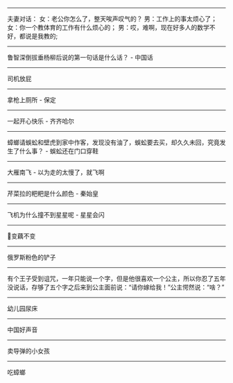 <hr>
夫妻对话：
女：老公你怎么了，整天唉声叹气的？
男：工作上的事太烦心了；
女：你一个教体育的工作有什么烦心的；
男：哎，难啊，现在好多人的数学不好，都说是我教的;
<hr>
鲁智深倒拔垂杨柳后说的第一句话是什么话？
- 中国话
<hr>
司机放屁
<hr>
拿枪上厕所
- 保定
<hr>
一起开心快乐
- 齐齐哈尔
<hr>
蟑螂请蜈蚣和壁虎到家中作客，发现没有油了，蜈蚣要去买，却久久未回，究竟发生了什么事？
- 蜈蚣还在门口穿鞋
<hr>
大雁南飞
- 以为走的太慢了，就飞啊
<hr>
芹菜拉的粑粑是什么颜色
- 秦始皇
<hr>
飞机为什么撞不到星星呢
- 星星会闪
<hr>
🐔变藕不变
<hr>
俄罗斯粉色的铲子
<hr>
有个王子受到诅咒，一年只能说一个字，但是他很喜欢一个公主，所以你忍了五年没说话，存够了五个字之后来到公主面前说：“请你嫁给我！”公主愕然说：“啥？”

<hr>
幼儿园尿床
<hr>
中国好声音
<hr>
卖导弹的小女孩
<hr>
吃蟑螂